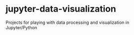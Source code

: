 # jupyter-data-visualization
Projects for playing with data processing and visualization in Jupyter/Python
